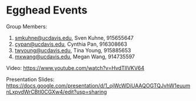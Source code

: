 # Egghead Events
Group Members:
1. smkuhne@ucdavis.edu, Sven Kuhne, 915655647
2. cypan@ucdavis.edu, Cynthia Pan, 916308663
3. twyoung@ucdavis.edu, Tina Young, 915885653
4. mxwang@ucdavis.edu, Megan Wang, 914735597

Video: https://www.youtube.com/watch?v=HvdTllVKV64

Presentation Slides:
https://docs.google.com/presentation/d/1_ojWcWDiUAAQOGTQJvhW1euumnLxpvdWrCBtI0CGXw4/edit?usp=sharing
